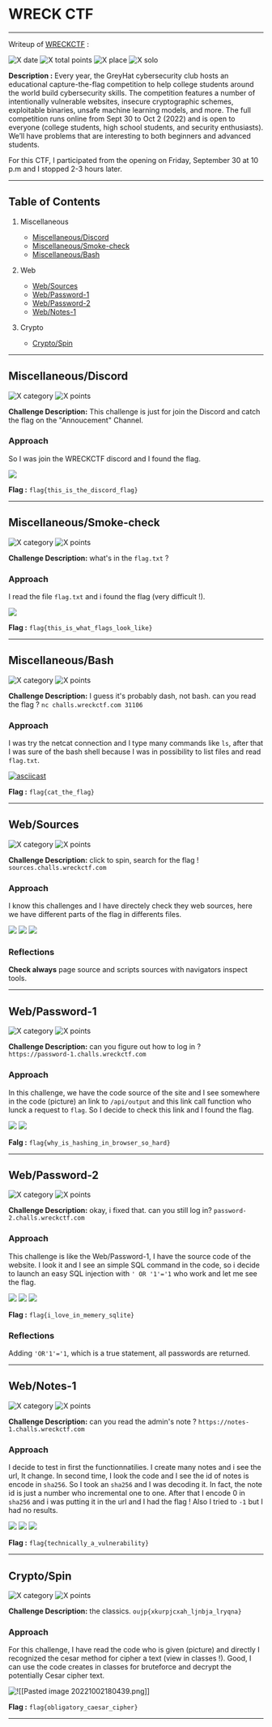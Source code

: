 # WRECK CTF

---

Writeup of  [WRECKCTF](<https://wreckctf.com/>) :

![X date](https://img.shields.io/badge/date-30/09/2022-yellow.svg)
![X total points](https://img.shields.io/badge/total_points-888-blue.svg)
![X place](https://img.shields.io/badge/place-258th-purple.svg)
![X solo](https://img.shields.io/badge/team-alone-orange.svg)

**Description :** Every year, the GreyHat cybersecurity club hosts an educational capture-the-flag competition to help college students around the world build cybersecurity skills. The competition features a number of intentionally vulnerable websites, insecure cryptographic schemes, exploitable binaries, unsafe machine learning models, and more. The full competition runs online from Sept 30 to Oct 2 (2022) and is open to everyone (college students, high school students, and security enthusiasts). We’ll have problems that are interesting to both beginners and advanced students.

For this CTF, I participated from the opening on Friday, September 30 at 10 p.m and I stopped 2-3 hours later.

---

## **Table of Contents**

1. Miscellaneous
   
   - [Miscellaneous/Discord](#Miscellaneous/Discord)
   - [Miscellaneous/Smoke-check](#Miscellaneous/Smoke-check)
   - [Miscellaneous/Bash](##Miscellaneous/Bash)

2. Web
   
   - [Web/Sources](##Web/Sources)
   - [Web/Password-1](##Web/Password-1)
   - [Web/Password-2](##Web/Password-2)
   - [Web/Notes-1](##Web/Notes-1)

3. Crypto
   
   - [Crypto/Spin](##Crypto/Spin)

---

## Miscellaneous/Discord

![X category](https://img.shields.io/badge/category-misc-blue.svg)
![X points](https://img.shields.io/badge/points-1-green.svg)

**Challenge Description:**  This challenge is just for join the Discord and catch the flag on the "Annoucement" Channel.

### Approach

So I was join the WRECKCTF discord and I found the flag.

**![](https://lh5.googleusercontent.com/IyzwdctQmK2MI-Ou49OuqAqTZ9GMsYLijjKParaJg5vdrUk5AgUsMpKlZhiiOOKoCshP8GQjK-TmV92V38RVCTtY4i3_TOi0whEQ9jaCHYW-Yyr8vkhE7ZK5eKHp-hh71zCz19Rqn4egj55DveMpMIGAm1v8V8h9To9Zi3qznmT3mJow5kxEiuWS2A)**

**Flag :** `flag{this_is_the_discord_flag}`

---

## Miscellaneous/Smoke-check

![X category](https://img.shields.io/badge/category-misc-blue.svg)
![X points](https://img.shields.io/badge/points-1-green.svg)

**Challenge Description:** what's in the `flag.txt` ?

### Approach

I read the file `flag.txt` and i found the flag (very difficult !).

**![](https://lh3.googleusercontent.com/6neOk4WevSmyyVmO3AEvbDUhyMlxhUnWsuzXoZEI_T5mZlvOTBnBr1bm_UCTRtLhUrPsytlAQJaFF8OUKa30It6T9AbL-UvMd-wvsSpXbXSb8Y5HyYc2-Ic0BkIyp_3Q4D5fFr7uboKX_4W7lcLEafn_J8NAEITiUo-NqXa2ieaJ4qpwOFhUAOsfbw)**

**Flag :** `flag{this_is_what_flags_look_like}`

---

## Miscellaneous/Bash

![X category](https://img.shields.io/badge/category-misc-blue.svg)
![X points](https://img.shields.io/badge/points-112-green.svg)

**Challenge Description:** I guess it's probably dash, not bash. can you read the flag ?
`nc challs.wreckctf.com 31106`

### Approach

I was try the netcat connection and I type many commands like `ls`, after that I was sure of the bash shell because I was in possibility to list files and read `flag.txt`.

[![asciicast](https://asciinema.org/a/lg8Z8SHBiTwVfyjbQZEIaedVv.svg)](https://asciinema.org/a/lg8Z8SHBiTwVfyjbQZEIaedVv)

**Flag :** `flag{cat_the_flag}`

---

## Web/Sources

![X category](https://img.shields.io/badge/category-web-blue.svg)
![X points](https://img.shields.io/badge/points-100-green.svg)

**Challenge Description:** click to spin, search for the flag !
`sources.challs.wreckctf.com`

### Approach

I know this challenges and I have directely check they web sources, here we have different parts of the flag in differents files.

**![](https://lh6.googleusercontent.com/SZBQda3E0fBXwplp-vAXZCYPHcLVKq1_pC3KMNfnwmkWMM4m9pAay4GMiMTQlhuVT9IsZPEVEFczoLNzaB3Svae-MMckC-XJrBgbesUDfx3fjLvDpcrOi_L645jYlhDeZDvI9N5Cz4eW16GZrlfN-8l8YPvS0m_RoHvsWtbiY_jLNbCiLKuSi_2VOQ)**
**![](https://lh4.googleusercontent.com/5kCYh93q1Wxch2VpBAhISm_Z7LnQMp6A8vgYSJtdOMbDm5pGjgS1BTkODaH9hyPKKiPt--6_v-CSRmH1tPY2HYTNqPWiTJOXqclG_l4EHzSIA--UkcmXEt_h-cXt5Q8-Mr3sLUu1kmA46UgRcsVBI-Jh8QKiKyiEjkGVw5X3QKbfrCLW5yspygopNg)**
**![](https://lh3.googleusercontent.com/oN2n_GpUP0SHSm1o38aAZNeeUZiEyhJNb8hp03979OG8pRKo61eOUI1GQT3T9mOuVzi68sTIDNupD9TAaFypnQzIlxebmKtmvRBOQ_HBy-wNNVWxEfu4tMDpuK2gi5Allc8jadTMEnF-AhqyaAwRG2g45M0QzTirwiRallrYQad2kzf78tfMeTa47w)**

### Reflections

**Check always** page source and scripts sources with navigators inspect tools.

---

## Web/Password-1

![X category](https://img.shields.io/badge/category-web-blue.svg)
![X points](https://img.shields.io/badge/points-130-green.svg)

**Challenge Description:** can you figure out how to log in ?
`https://password-1.challs.wreckctf.com`

### Approach

In this challenge, we have the code source of the site and I see somewhere in the code (picture) an link to `/api/output` and this link call function who lunck a request to `flag`. So I decide to check this link and I found the flag.

**![](https://lh4.googleusercontent.com/Cf5RkRxVNAL2EAH7x0RcyZy3BcVRXVAtAoOvIEZmHsNek0zzOeBT86BFavKh9AK-Y-h6qAxx0ualIaTonHrWXtNTI3pdN9dYp7hGOBg9sZVEOqsk5MmeCVUCZkEzHSwSmKbFi9WfCbe9oILWHN4shjNMgNJOaJ6AJqp49FgHd1IONNvVwKey6whC9Q)**
**![](https://lh4.googleusercontent.com/s41kY_7K20Q80B-1M_grTPDzI1mzLrB8XIPFiG-rQGYmcPUY3Yx376A63cma67wxIgi5I63eS1wBfWDA4Ja9Ui7FdvmIOSYi73VY7slnTElsF-7NjvReYAkckdN_bGnd7ygtfehldEYjbZ4RG0HOYRmCrWjPUH08NJpqJsB01vacsZrVNEPCdUxFIg)**

**Falg :** `flag{why_is_hashing_in_browser_so_hard}`

---

## Web/Password-2

![X category](https://img.shields.io/badge/category-web-blue.svg)
![X points](https://img.shields.io/badge/points-183-green.svg)

**Challenge Description:** okay, i fixed that. can you still log in?
`password-2.challs.wreckctf.com`

### Approach

This challenge is like the Web/Password-1, I have the source code of the website. I look it and I see an simple SQL command in the code, so i decide to launch an easy SQL injection with `' OR '1'='1` who work and let me see the flag.

**![](https://lh3.googleusercontent.com/DPxDDMfveV3oI3zuSG2IvdqolyKvlQ0UIZ8ikHcCat3r77E9fIgtl2J1bN4z7qoSi4l2hMg9BltEkLLnFINuSWoA_JTCrOONYEBucWqU-bI6Lu6OrmeWktUPysoRxGi9IZs9RBNW_1gvdJLxNpC43ugke--UUm_0MBLuO5Qdo_18TS-RJAOr5t69ow)**
**![](https://lh4.googleusercontent.com/EEHXEq3qlxDnEdjPh9ULPV8BB8Sj54mfNchzojS81x6P1-6KIMV9yNSkcb_nMLCmxfjNZqTWMAhZDOlqkzfiY3lf1Hevi7IRok4E4TPm7VIAGALAyfixT5xQtiYIEKF1CKkRqmtXsVqIvkXaQwOcODM-JF2RaL_p21qc8GHPJnQKlb50Hxi8q8OG4A)**
**![](https://lh5.googleusercontent.com/3d0NUjPDfAR1-XM8vpgvKiYdN3n92NEeLFeQWWCKcjqxfpiNAxhwgRQDq-Jf0a1-DPay9geIAAK8tpnr2z-fTelKtEi8BM6sOeQYljNT4eJ-djflke0oILvwhmQiXs5eY4epq5RjcXP3_ywCZ841X_nWT9otLxYXF2zYaVLtljzjqjIDQi1Rvgm13w)**

**Flag :** `flag{i_love_in_memery_sqlite}`

### Reflections

Adding `'OR'1'='1`, which is a true statement, all passwords are returned.

---

## Web/Notes-1

![X category](https://img.shields.io/badge/category-web-blue.svg)
![X points](https://img.shields.io/badge/points-245-green.svg)

**Challenge Description:** can you read the admin's note ?
`https://notes-1.challs.wreckctf.com`

### Approach

I decide to test in first the functionnatilies. I create many notes and i see the url, It change. In second time, I look the code and I see the id of notes is encode in `sha256`. So I took an `sha256` and I was decoding it. In fact, the note id is just a number who incremental one to one. After that I encode 0 in `sha256` and i was putting it in the url and I had the flag !
Also I tried to `-1` but I had no results.

**![](https://lh3.googleusercontent.com/Yj-JGksjg9pMLqoJe-AlBHrCFl7_mqCkNvpSbxMm6o7LUFH5HZWIAKKyupRhj1zPWQ_1De2twzIx4LUSLWJvJJ31ua_8m-17NAb0nHfTGwtcvE44sdZzOHI8UedMbfucI4PWqQrYxFaZok2nbRnvfqBvKg225ibbR9Ad7LBV49GYtZRF2qYAyOSptg)**
**![](https://lh5.googleusercontent.com/idH3JzUsLlx8w7itl6DlSeMdaENTDpLibpdiWu4jLUCg_tgjOJMg7q22tfiOP-F7uXNM3OiF62q__zPnCggu8bJI7p0ug5IifI9wt536boH2Bepd7Mk4JW-iUz9Kszje_y-4FuC0E9IcFI7NA5bk6fcxXJjprblRvGcyCK6IZGwABW7bG3UsAfqFbQ)**
**![](https://lh4.googleusercontent.com/ZajDEgh2PO3h2tq78nwKIkrGpKVufEC69H6aEehkmh7rEIDetNToAtCtXe-Ce4Rmi73DCtrQFzApAxMbrSOuxC0Ao0V2P2HKq5jKLFdxlsPMZLQWZRw09bcJTUnCg6AwRjE5zcL40rIHSRpPLSdeJSGAtC505r-VJPwPpePDhW1lbkA91_-IbXNanQ)**

**Flag :** `flag{technically_a_vulnerability}`

---

## Crypto/Spin

![X category](https://img.shields.io/badge/category-crypto-blue.svg)
![X points](https://img.shields.io/badge/points-116-green.svg)

**Challenge Description:** the classics.
`oujp{xkurpjcxah_ljnbja_lryqna}`

### Approach

For this challenge, I have read the code who is given (picture) and directly I recognized the cesar method for cipher a text (view in classes !). Good, I can use the code creates in classes for bruteforce and decrypt the potentially Cesar cipher text.

![![[Pasted image 20221002180439.png]]](Pasted%20image%2020221002180439.png)

**Flag :** `flag{obligatory_caesar_cipher}`

---
